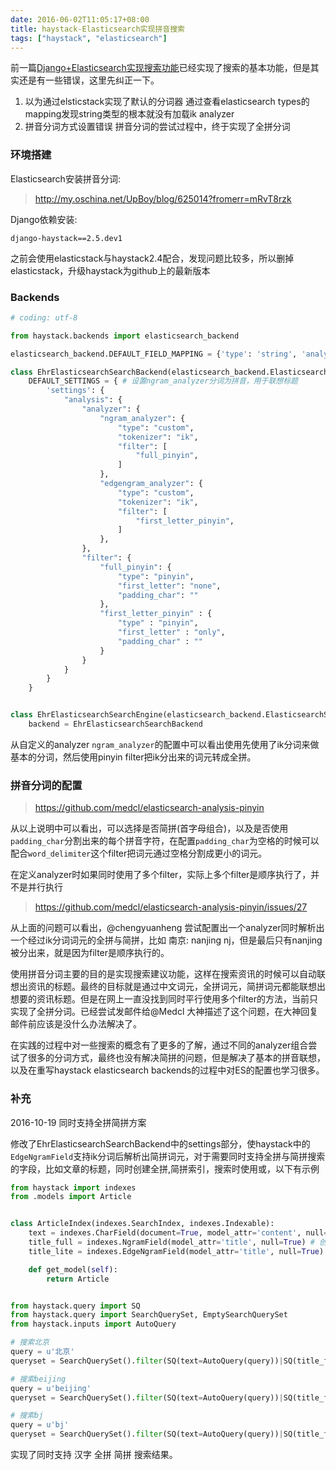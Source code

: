 ```yaml
---
date: 2016-06-02T11:05:17+08:00
title: haystack-Elasticsearch实现拼音搜索
tags: ["haystack", "elasticsearch"]
---
```


前一篇[Django+Elasticsearch实现搜索功能](https://zhu327.github.io/2016/05/30/djangoelasticsearch%E5%AE%9E%E7%8E%B0%E6%90%9C%E7%B4%A2%E5%8A%9F%E8%83%BD/)已经实现了搜索的基本功能，但是其实还是有一些错误，这里先纠正一下。

1. 以为通过elsticstack实现了默认的分词器
   通过查看elasticsearch types的mapping发现string类型的根本就没有加载ik analyzer
2. 拼音分词方式设置错误
   拼音分词的尝试过程中，终于实现了全拼分词

### 环境搭建

Elasticsearch安装拼音分词:

> <http://my.oschina.net/UpBoy/blog/625014?fromerr=mRvT8rzk>

Django依赖安装:

```
django-haystack==2.5.dev1
```

之前会使用elasticstack与haystack2.4配合，发现问题比较多，所以删掉elasticstack，升级haystack为github上的最新版本

<!--more-->

### Backends

```python
# coding: utf-8

from haystack.backends import elasticsearch_backend

elasticsearch_backend.DEFAULT_FIELD_MAPPING = {'type': 'string', 'analyzer': 'ik'} # 重写string类型的默认analyzer为ik分词

class EhrElasticsearchSearchBackend(elasticsearch_backend.ElasticsearchSearchBackend):
    DEFAULT_SETTINGS = { # 设置ngram_analyzer分词为拼音，用于联想标题
        'settings': {
            "analysis": {
                "analyzer": {
                    "ngram_analyzer": {
                        "type": "custom",
                        "tokenizer": "ik",
                        "filter": [
                            "full_pinyin",
                        ]
                    },
                    "edgengram_analyzer": {
                        "type": "custom",
                        "tokenizer": "ik",
                        "filter": [
                            "first_letter_pinyin",
                        ]
                    },
                },
                "filter": {
                    "full_pinyin": {
                        "type": "pinyin",
                        "first_letter": "none",
                        "padding_char": ""
                    },
                    "first_letter_pinyin" : {
                        "type" : "pinyin",
                        "first_letter" : "only",
                        "padding_char" : ""
                    }
                }
            }
        }
    }


class EhrElasticsearchSearchEngine(elasticsearch_backend.ElasticsearchSearchEngine):
    backend = EhrElasticsearchSearchBackend
```

从自定义的analyzer `ngram_analyzer`的配置中可以看出使用先使用了ik分词来做基本的分词，然后使用pinyin filter把ik分出来的词元转成全拼。

### 拼音分词的配置

> <https://github.com/medcl/elasticsearch-analysis-pinyin>

从以上说明中可以看出，可以选择是否简拼(首字母组合)，以及是否使用`padding_char`分割出来的每个拼音字符，在配置`padding_char`为空格的时候可以配合`word_delimiter`这个filter把词元通过空格分割成更小的词元。

在定义analyzer时如果同时使用了多个filter，实际上多个filter是顺序执行了，并不是并行执行

> <https://github.com/medcl/elasticsearch-analysis-pinyin/issues/27>

从上面的问题可以看出，@chengyuanheng 尝试配置出一个analyzer同时解析出一个经过ik分词词元的全拼与简拼，比如 南京: nanjing nj，但是最后只有nanjing被分出来，就是因为filter是顺序执行的。

使用拼音分词主要的目的是实现搜索建议功能，这样在搜索资讯的时候可以自动联想出资讯的标题。最终的目标就是通过中文词元，全拼词元，简拼词元都能联想出想要的资讯标题。但是在网上一直没找到同时平行使用多个filter的方法，当前只实现了全拼分词。已经尝试发邮件给@Medcl 大神描述了这个问题，在大神回复邮件前应该是没什么办法解决了。

在实践的过程中对一些搜索的概念有了更多的了解，通过不同的analyzer组合尝试了很多的分词方式，最终也没有解决简拼的问题，但是解决了基本的拼音联想，以及在重写haystack elasticsearch backends的过程中对ES的配置也学习很多。

### 补充

2016-10-19 同时支持全拼简拼方案

修改了EhrElasticsearchSearchBackend中的settings部分，使haystack中的`EdgeNgramField`支持ik分词后解析出简拼词元，对于需要同时支持全拼与简拼搜索的字段，比如文章的标题，同时创建全拼,简拼索引，搜索时使用或，以下有示例

```python
from haystack import indexes
from .models import Article


class ArticleIndex(indexes.SearchIndex, indexes.Indexable):
    text = indexes.CharField(document=True, model_attr='content', null=True)
    title_full = indexes.NgramField(model_attr='title', null=True) # 创建标题的全拼索引字段
    title_lite = indexes.EdgeNgramField(model_attr='title', null=True) # 简拼索引字段

    def get_model(self):
        return Article


from haystack.query import SQ
from haystack.query import SearchQuerySet, EmptySearchQuerySet
from haystack.inputs import AutoQuery

# 搜索北京
query = u'北京'
queryset = SearchQuerySet().filter(SQ(text=AutoQuery(query))|SQ(title_full=query)|SQ(title_lite=query))

# 搜索beijing
query = u'beijing'
queryset = SearchQuerySet().filter(SQ(text=AutoQuery(query))|SQ(title_full=query)|SQ(title_lite=query))

# 搜索bj
query = u'bj'
queryset = SearchQuerySet().filter(SQ(text=AutoQuery(query))|SQ(title_full=query)|SQ(title_lite=query))
```

实现了同时支持 汉字 全拼 简拼 搜索结果。
